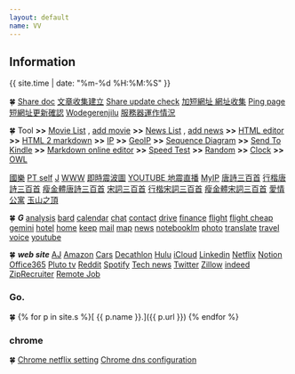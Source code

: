 ```yaml
---
layout: default
name: VV
---
```

## Information

{{ site.time | date: "%m-%d %H:%M:%S" }}


🍀
[Share doc](https://go.jwint.net/doclist)
[文章收集建立](https://go.jwint.net/A-doc-create)
[Share update check](https://go.jwint.net/share-update-check)
[加短網址 網址收集](https://go.jwint.net/url)
[Ping page](https://go.jwint.net/pingpage)
[短網址更新確認](https://go.jwint.net/dwzgxqr)
[Wodegerenjilu](https://go.jwint.net/wodegerenjilu)
[服務器運作情況](https://go.jwint.net/srvoperstatus)


🍀 Tool
**>>** [Movie List](https://d.jwint.net/movie%20list)
, [add movie](https://go.jwint.net/zzz240408144224)
**>>** [News List](https://d.jwint.net/NewsList)
, [add news](https://go.jwint.net/zzz240430141619)
**>>** [HTML editor](https://go.jwint.net/webedit)
**>>** [HTML 2 markdown](https://go.jwint.net/htmlToMarkdown)
**>>** [IP](https://go.jwint.net/ip)
**>>** [GeoIP](https://go.jwint.net/geoip)
**>>** [Sequence Diagram](https://seq.jwint.net/)
**>>** [Send To Kindle](https://go.jwint.net/sendtokindle)
**>>** [Markdown online editor](https://go.jwint.net/copyHtmlToMarkdown)
**>>** [Speed Test](https://go.jwint.net/speedtest)
**>>** [Random](https://go.jwint.net/ran)
**>>** [Clock](https://go.jwint.net/zzz240604101122)
**>>** [OWL](https://d.jwint.net/owl)

[國樂](https://v.jwint.net/s/zzz240413183334)
[PT self](https://go.jwint.net/zzz240509155818)
[J](https://j.jwint.net/)
[WWW](https://www.jwint.net/)
[即時震波圖](https://palert.earth.sinica.edu.tw/realtime)
[YOUTUBE 地震直播](https://goo.gl/mcGmDE)
[MyIP](https://go.jwint.net/myip)
[唐詩三百首](https://s.jwint.net/doc/唐詩三百首)
[行楷唐詩三百首](https://s.jwint.net/doc/唐詩三百首.pdf)
[瘦金體唐詩三百首](https://s.jwint.net/doc/唐詩三百首_瘦金體.pdf)
[宋詞三百首](https://s.jwint.net/doc/宋詞三百首)
[行楷宋詞三百首](https://s.jwint.net/doc/宋詞三百首.pdf)
[瘦金體宋詞三百首](https://s.jwint.net/doc/宋詞三百首_瘦金體.pdf)
[愛情公寓](https://go.jwint.net/yyy%20iLOVE.html)
[玉山之頂](https://go.jwint.net/zzz240603150141.html)

🍀
***G***
[analysis](https://analytics.google.com/)
[bard](https://bard.google.com/)
[calendar](https://calendar.google.com/)
[chat](https://mail.google.com/chat/)
[contact](https://contacts.google.com/)
[drive](https://drive.google.com/)
[finance](https://www.google.com/finance/portfolio/watchlist)
[flight](https://www.google.com/travel/flights)
[flight cheap](https://www.google.com/travel/explore)
[gemini](https://gemini.google.com/app)
[hotel](https://www.google.com/travel/search)
[home](https://home.google.com/)
[keep](https://keep.google.com/)
[mail](https://mail.google.com/)
[map](https://www.google.com.tw/maps/)
[news](https://news.google.com/home?hl=en-US&gl=US&ceid=US:en)
[notebooklm](https://notebooklm.google.com/)
[photo](https://photos.google.com/)
[translate](https://go.jwint.net/translate)
[travel](https://www.google.com/travel/)
[voice](https://voice.google.com/)
[youtube](https://www.youtube.com/)



🍀
***web site***
[AJ](https://go.jwint.net/aj)
[Amazon](https://www.amazon.com/)
[Cars](https://www.cars.com/)
[Decathlon](https://www.decathlon.com/)
[Hulu](https://www.hulu.com/content?tab=tv)
[iCloud](https://www.icloud.com/)
[Linkedin](https://www.linkedin.com/feed/)
[Netflix](https://www.netflix.com/)
[Notion](https://www.notion.so/)
[Office365](https://www.microsoft365.com/)
[Pluto tv](https://pluto.tv/en/live-tv/5268abcd0ce20a8472000114)
[Reddit](https://www.reddit.com/)
[Spotify](https://open.spotify.com/)
[Tech news](https://technews.tw/)
[Twitter](https://twitter.com/)
[Zillow](https://www.zillow.com/)
[indeed](https://v.jwint.net/s/zzz240514100647.html)
[ZipRecruiter](https://v.jwint.net/s/zzz240514100727.html)
[Remote Job](https://v.jwint.net/s/zzz240514100810.html)



### Go.

🍀
{% for p in site.s %}[ {{ p.name }}.]({{ p.url }}) {% endfor %}




### chrome

🍀
[Chrome netflix setting](chrome://settings/content/all?searchSubpage=netflix)
[Chrome dns configuration](chrome://net-internals/#dns)

